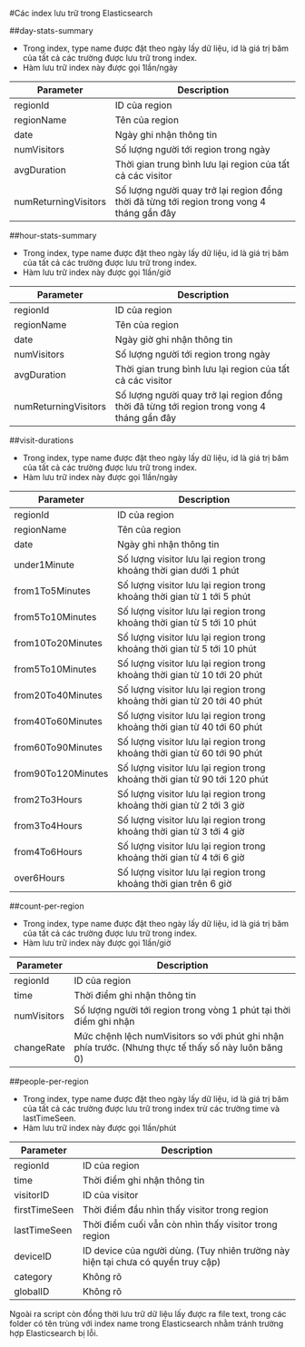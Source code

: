 #Các index lưu trữ trong Elasticsearch

##day-stats-summary

 - Trong index, type name được đặt theo ngày lấy dữ liệu, id là giá trị băm của tất cả các trường được lưu trữ trong index.
 - Hàm lưu trữ index này được gọi 1lần/ngày 

| Parameter   	       |		Description               							|
|----------------------|------------------------------------------------------------------------------------------------|
| regionId             | ID của region            									|
| regionName           | Tên của region            									|
| date                 | Ngày ghi nhận thông tin           								|
| numVisitors          | Số lượng người tới region trong ngày           						|
| avgDuration          | Thời gian trung bình lưu lại region của tất cả các visitor            			|
| numReturningVisitors | Số lượng người quay trở lại region đồng thời đã từng tới region trong vong 4 tháng gần đây     |

##hour-stats-summary

 - Trong index, type name được đặt theo ngày lấy dữ liệu, id là giá trị băm của tất cả các trường được lưu trữ trong index.
 - Hàm lưu trữ index này được gọi 1lần/giờ 

| Parameter   		|		Description               								|
|-----------------------|-------------------------------------------------------------------------------------------------------|
| regionId        	| ID của region            										|
| regionName        	| Tên của region            										|
| date        		| Ngày giờ ghi nhận thông tin           								|
| numVisitors       	| Số lượng người tới region trong ngày           							|
| avgDuration       	| Thời gian trung bình lưu lại region của tất cả các visitor            				|
| numReturningVisitors  | Số lượng người quay trở lại region đồng thời đã từng tới region trong vong 4 tháng gần đây   	|

##visit-durations

 - Trong index, type name được đặt theo ngày lấy dữ liệu, id là giá trị băm của tất cả các trường được lưu trữ trong index.
 - Hàm lưu trữ index này được gọi 1lần/ngày

| Parameter   		|		Description               					|
|-----------------------|-------------------------------------------------------------------------------|
| regionId        	| ID của region            							|
| regionName        	| Tên của region        							|
| date        		| Ngày ghi nhận thông tin           						|
| under1Minute        	| Số lượng visitor lưu lại region trong khoảng thời gian dưới 1 phút		|
| from1To5Minutes       | Số lượng visitor lưu lại region trong khoảng thời gian từ 1 tới 5 phút        |
| from5To10Minutes      | Số lượng visitor lưu lại region trong khoảng thời gian từ 5 tới 10 phút       |
| from10To20Minutes     | Số lượng visitor lưu lại region trong khoảng thời gian từ 5 tới 10 phút       |
| from5To10Minutes      | Số lượng visitor lưu lại region trong khoảng thời gian từ 10 tới 20 phút      |
| from20To40Minutes     | Số lượng visitor lưu lại region trong khoảng thời gian từ 20 tới 40 phút      |
| from40To60Minutes     | Số lượng visitor lưu lại region trong khoảng thời gian từ 40 tới 60 phút      |
| from60To90Minutes     | Số lượng visitor lưu lại region trong khoảng thời gian từ 60 tới 90 phút      |
| from90To120Minutes    | Số lượng visitor lưu lại region trong khoảng thời gian từ 90 tới 120 phút     |
| from2To3Hours        	| Số lượng visitor lưu lại region trong khoảng thời gian từ 2 tới 3 giờ           	|
| from3To4Hours        	| Số lượng visitor lưu lại region trong khoảng thời gian từ 3 tới 4 giờ           	|
| from4To6Hours        	| Số lượng visitor lưu lại region trong khoảng thời gian từ 4 tới 6 giờ           	|
| over6Hours        	| Số lượng visitor lưu lại region trong khoảng thời gian trên 6 giờ           	|



##count-per-region
 - Trong index, type name được đặt theo ngày lấy dữ liệu, id là giá trị băm của tất cả các trường được lưu trữ trong index.
 - Hàm lưu trữ index này được gọi 1lần/giờ

| Parameter   |		Description               									|
|-------------|---------------------------------------------------------------------------------------------------------|
| regionId    | ID của region            										|
| time        | Thời điểm ghi nhận thông tin           								|
| numVisitors | Số lượng người tới region trong vòng 1 phút tại thời điểm ghi nhận           				|
| changeRate  | Mức chệnh lệch numVisitors so với phút ghi nhận phía trước. (Nhưng thực tế thấy số này luôn băng 0)	|

##people-per-region

 - Trong index, type name được đặt theo ngày lấy dữ liệu, id là giá trị băm của tất cả các trường được lưu trữ trong index trừ các trường time và lastTimeSeen.
 - Hàm lưu trữ index này được gọi 1lần/phút

| Parameter   	|		Description          						     	|
|---------------|---------------------------------------------------------------------------------------|
| regionId      | ID của region            							     	|
| time        	| Thời điểm ghi nhận thông tin           				             	|
| visitorID     | ID của visitor           							     	|
| firstTimeSeen | Thời điểm đầu nhìn thấy visitor trong region           		             	|
| lastTimeSeen  | Thời điểm cuối vẫn còn nhìn thấy visitor trong region          		     	|
| deviceID	| ID device của người dùng. (Tuy nhiên trường này hiện tại chưa có quyền truy cập)	|
| category      | Không rõ           									|
| globalID      | Không rõ           									|

Ngoài ra script còn đồng thời lưu trữ dữ liệu lấy được ra file text, trong các folder có tên trùng với index name trong Elasticsearch nhằm tránh trường hợp Elasticsearch bị lỗi.



